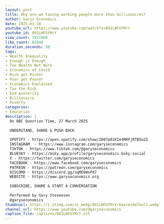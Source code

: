 ```yaml
---
layout: post
title: Why are we taxing working people more than billionaires?
author: Garys Economics
date: 2025-03-28
youtube_url: https://www.youtube.com/watch?v=891LWFGYMrY
youtube_id: 891LWFGYMrY
view_count: 1521960
like_count: 62844
duration_seconds: 50
tags:
- Wealth Inequality
- Enough is Enough
- Tax Wealth Not Work
- Economics of Covid
- Rich get Richer
- Poor get Poorer
- Economics Explained
- Tax the Rich
- End Austerity
- Billionaire
- Poverty
categories:
- Education
description: |
  On BBC Question Time, 27 March 2025
  
  UNDERSTAND, SHARE & PUSH BACK
  
  SPOTIFY - https://open.spotify.com/show/2807p01KIe4RRFjRTB5o25
  INSTAGRAM  - https://www.instagram.com/garyseconomics
  TIKTOK - https://www.tiktok.com/@garyseconomics
  BLUESKY - https://bsky.app/profile/garyseconomics.bsky.social
  X - https://twitter.com/garyseconomics
  FACEBOOK - https://www.facebook.com/garyseconomics
  PATREON - https://patreon.com/garyseconomics
  DISCORD - https://discord.gg/vqME6WsPd7
  WEBSITE - https://www.garyseconomics.org
  
  SUBSCRIBE, SHARE & START A CONVERSATION
  
  Performed by Gary Stevenson
  @garyseconomics
thumbnail: https://i.ytimg.com/vi_webp/891LWFGYMrY/maxresdefault.webp
channel_url: https://www.youtube.com/@garyseconomics
caption_file: captions/891LWFGYMrY.vtt
---
```

